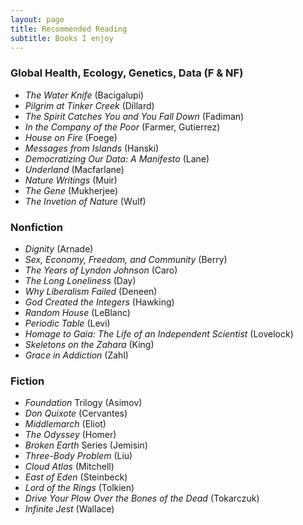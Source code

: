```yaml
---
layout: page
title: Recommended Reading
subtitle: Books I enjoy
---
```


### Global Health, Ecology, Genetics, Data (F & NF)

* _The Water Knife_ (Bacigalupi)
* _Pilgrim at Tinker Creek_ (Dillard)
* _The Spirit Catches You and You Fall Down_ (Fadiman)
* _In the Company of the Poor_ (Farmer, Gutierrez)
* _House on Fire_ (Foege)
* _Messages from Islands_ (Hanski)
* _Democratizing Our Data: A Manifesto_ (Lane)
* _Underland_ (Macfarlane)
* _Nature Writings_ (Muir)
* _The Gene_ (Mukherjee)
* _The Invetion of Nature_ (Wulf)

### Nonfiction

* _Dignity_ (Arnade)
* _Sex, Economy, Freedom, and Community_ (Berry)
* _The Years of Lyndon Johnson_ (Caro)
* _The Long Loneliness_ (Day)
* _Why Liberalism Failed_ (Deneen)
* _God Created the Integers_ (Hawking)
* _Random House_ (LeBlanc)
* _Periodic Table_ (Levi)
* _Homage to Gaia: The Life of an Independent Scientist_ (Lovelock)
* _Skeletons on the Zahara_ (King)
* _Grace in Addiction_ (Zahl)

### Fiction

* _Foundation_ Trilogy (Asimov)
* _Don Quixote_ (Cervantes)
* _Middlemarch_ (Eliot)
* _The Odyssey_ (Homer)
* _Broken Earth_ Series (Jemisin)
* _Three-Body Problem_ (Liu)
* _Cloud Atlas_ (Mitchell)
* _East of Eden_ (Steinbeck)
* _Lord of the Rings_ (Tolkien)
* _Drive Your Plow Over the Bones of the Dead_ (Tokarczuk)
* _Infinite Jest_ (Wallace)



